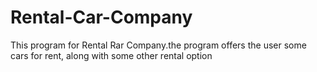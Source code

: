 # Rental-Car-Company
This program for Rental Rar Company.the  program offers the user some cars for rent, along with some other rental option
